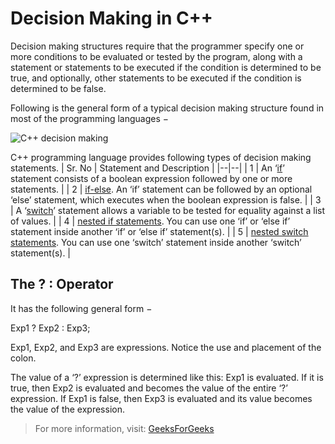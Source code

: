 # Decision Making in C++

Decision making structures require that the programmer specify one or more conditions to be evaluated or tested by the program, along with a statement or statements to be executed if the condition is determined to be true, and optionally, other statements to be executed if the condition is determined to be false.

Following is the general form of a typical decision making structure found in most of the programming languages −

![C++ decision making](https://www.tutorialspoint.com/cplusplus/images/cpp_decision_making.jpg)

C++ programming language provides following types of decision making statements.
| Sr. No | Statement and Description |
|--|--|
| 1 | An ‘[if](https://www.tutorialspoint.com/cplusplus/cpp_if_statement.htm)’ statement consists of a boolean expression followed by one or more statements. |
| 2 | [if-else](https://www.tutorialspoint.com/cplusplus/cpp_if_else_statement.htm). An ‘if’ statement can be followed by an optional ‘else’ statement, which executes when the boolean expression is false. |
| 3 | A ‘[switch](https://www.tutorialspoint.com/cplusplus/cpp_switch_statement.htm)’ statement allows a variable to be tested for equality against a list of values. |
| 4 | [nested if statements](https://www.tutorialspoint.com/cplusplus/cpp_nested_if.htm). You can use one ‘if’ or ‘else if’ statement inside another ‘if’ or ‘else if’ statement(s). |
| 5 | [nested switch statements](https://www.tutorialspoint.com/cplusplus/cpp_nested_switch.htm). You can use one ‘switch’ statement inside another ‘switch’ statement(s).
 |
 
## The ? : Operator

It has the following general form −

Exp1 ? Exp2 : Exp3;

Exp1, Exp2, and Exp3 are expressions. Notice the use and placement of the colon.

The value of a ‘?’ expression is determined like this: Exp1 is evaluated. If it is true, then Exp2 is evaluated and becomes the value of the entire ‘?’ expression. If Exp1 is false, then Exp3 is evaluated and its value becomes the value of the expression.

> For more information, visit: [GeeksForGeeks](https://www.geeksforgeeks.org/decision-making-c-c-else-nested-else/)